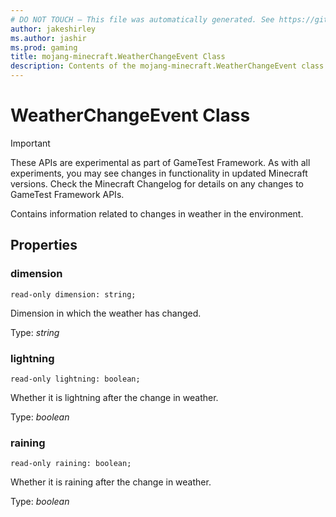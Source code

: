 ```yaml
---
# DO NOT TOUCH — This file was automatically generated. See https://github.com/Mojang/MinecraftScriptingApiDocsGenerator to modify descriptions, examples, etc.
author: jakeshirley
ms.author: jashir
ms.prod: gaming
title: mojang-minecraft.WeatherChangeEvent Class
description: Contents of the mojang-minecraft.WeatherChangeEvent class.
---
```

# WeatherChangeEvent Class
>[!IMPORTANT]
>These APIs are experimental as part of GameTest Framework. As with all experiments, you may see changes in functionality in updated Minecraft versions. Check the Minecraft Changelog for details on any changes to GameTest Framework APIs.

Contains information related to changes in weather in the environment.

## Properties
### **dimension**
`read-only dimension: string;`

Dimension in which the weather has changed.

Type: *string*


### **lightning**
`read-only lightning: boolean;`

Whether it is lightning after the change in weather.

Type: *boolean*


### **raining**
`read-only raining: boolean;`

Whether it is raining after the change in weather.

Type: *boolean*




